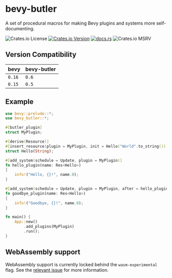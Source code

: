 # bevy-butler

A set of procedural macros for making Bevy plugins and systems more self-documenting.

![Crates.io License](https://img.shields.io/crates/l/bevy-butler)
[![Crates.io Version](https://img.shields.io/crates/v/bevy-butler)](https://crates.io/crates/bevy-butler)
[![docs.rs](https://img.shields.io/docsrs/bevy-butler)](https://docs.rs/bevy-butler/latest/bevy_butler/)
![Crates.io MSRV](https://img.shields.io/crates/msrv/bevy-butler)


## Version Compatibility
| bevy | bevy-butler |
|------|-------------|
|`0.16`|   `0.6`     |
|`0.15`|   `0.5`     |

## Example
```rust
use bevy::prelude::*;
use bevy_butler::*;

#[butler_plugin]
struct MyPlugin;

#[derive(Resource)]
#[insert_resource(plugin = MyPlugin, init = Hello("World".to_string()))]
struct Hello(String);

#[add_system(schedule = Update, plugin = MyPlugin)]
fn hello_plugin(name: Res<Hello>)
{
    info!("Hello, {}!", name.0);
}

#[add_system(schedule = Update, plugin = MyPlugin, after = hello_plugin)]
fn goodbye_plugin(name: Res<Hello>)
{
    info!("Goodbye, {}!", name.0);
}

fn main() {
    App::new()
        .add_plugins(MyPlugin)
        .run();
}
```

## WebAssembly support
WebAssembly support is currently locked behind the `wasm-experimental` flag. See the [relevant issue](https://github.com/TGRCdev/bevy-butler/issues/3#issuecomment-2601076962) for more information.